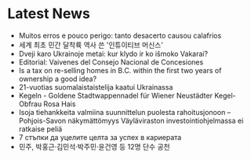 # Latest News
-  Muitos erros e pouco perigo: tanto desacerto causou calafrios
-  세계 최초 민간 달착륙 역사 쓴 '인튜이티브 머신스'
-  Dveji karo Ukrainoje metai: kur klydo ir ko išmoko Vakarai?
-  Editorial: Vaivenes del Consejo Nacional de Concesiones
-  Is a tax on re-selling homes in B.C. within the first two years of ownership a good idea?
-  21-vuotias suomalais­taistelija kaatui Ukrainassa
-  Kegeln - Goldene Stadtwappennadel für Wiener Neustädter Kegel-Obfrau Rosa Hais
-  Isoja tiehankkeita valmiina suunnittelun puolesta rahoitusjonoon – Pohjois-Savon näkymättömyys Väyläviraston investointiohjelmassa ei ratkaise peliä
-  7 стъпки да уцелите целта за успех в кариерата
-  민주, 박홍근·김민석·박주민·윤건영 등 12명 단수 공천
